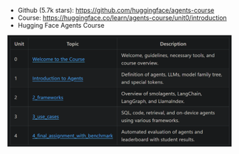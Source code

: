 - Github (5.7k stars): https://github.com/huggingface/agents-course
- Course: https://huggingface.co/learn/agents-course/unit0/introduction
- Hugging Face Agents Course

![](.03_学习资源_images/课程大纲.png)
